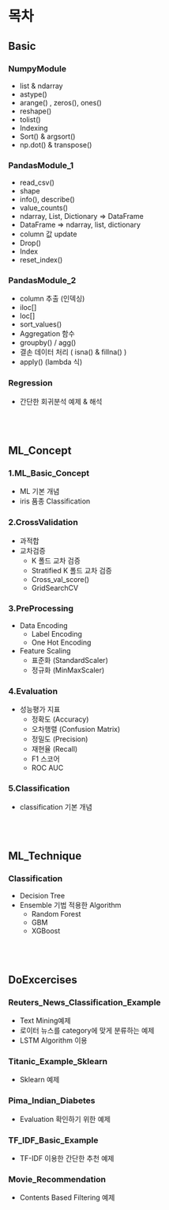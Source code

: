 # 목차
## Basic
### NumpyModule
- list & ndarray
- astype()
- arange() , zeros(), ones()
- reshape()
- tolist()
- Indexing 
- Sort() & argsort()
- np.dot() & transpose()

### PandasModule_1
- read_csv()
- shape
- info(), describe()
- value_counts()
- ndarray, List, Dictionary => DataFrame
- DataFrame => ndarray, list, dictionary
- column 값 update
- Drop()
- Index
- reset_index()

### PandasModule_2
- column 추출 (인덱싱)
- iloc[]
- loc[]
- sort_values()
- Aggregation 함수
- groupby() / agg()
- 결손 데이터 처리 ( isna() & fillna() )
- apply() (lambda 식)

### Regression
- 간단한 회귀분석 예제 & 해석

<br></br>

## ML_Concept
### 1.ML_Basic_Concept
- ML 기본 개념
- iris 품종 Classification

### 2.CrossValidation
- 과적합
- 교차검증
    - K 폴드 교차 검증
    - Stratified K 폴드 교차 검증
    - Cross_val_score()
    - GridSearchCV

### 3.PreProcessing
- Data Encoding
    - Label Encoding
    - One Hot Encoding
- Feature Scaling
    - 표준화 (StandardScaler)
    - 정규화 (MinMaxScaler)

### 4.Evaluation
- 성능평가 지표
    - 정확도 (Accuracy)
    - 오차행렬 (Confusion Matrix)
    - 정밀도 (Precision)
    - 재현율 (Recall)
    - F1 스코어
    - ROC AUC

### 5.Classification
- classification 기본 개념

<br>

</br>

## ML_Technique
### Classification
- Decision Tree
- Ensemble 기법 적용한 Algorithm
    - Random Forest
    - GBM
    - XGBoost

<br>

</br>

## DoExcercises
### Reuters_News_Classification_Example
- Text Mining예제
- 로이터 뉴스를 category에 맞게 분류하는 예제
- LSTM Algorithm 이용

### Titanic_Example_Sklearn
- Sklearn 예제

### Pima_Indian_Diabetes
- Evaluation 확인하기 위한 예제

### TF_IDF_Basic_Example
- TF-IDF 이용한 간단한 추천 예제

### Movie_Recommendation
- Contents Based Filtering 예제
